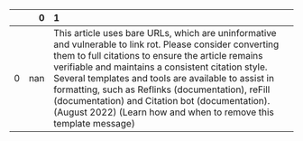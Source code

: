 |    |   0 | 1                                                                                                                                                                                                                                                                                                                                                                                                                                                       |
|---:|----:|:--------------------------------------------------------------------------------------------------------------------------------------------------------------------------------------------------------------------------------------------------------------------------------------------------------------------------------------------------------------------------------------------------------------------------------------------------------|
|  0 | nan | This article uses bare URLs, which are uninformative and vulnerable to link rot. Please consider converting them to full citations to ensure the article remains verifiable and maintains a consistent citation style. Several templates and tools are available to assist in formatting, such as Reflinks (documentation), reFill (documentation) and Citation bot (documentation). (August 2022) (Learn how and when to remove this template message) |